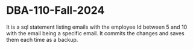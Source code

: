 # DBA-110-Fall-2024

It is a sql statement listing emails with the employee Id between 5 and 10 with the email being a specific email. It commits the changes and saves them each time as a backup.
